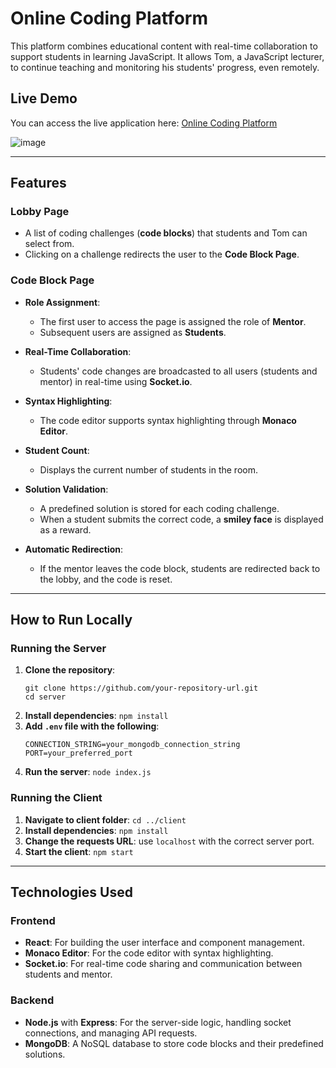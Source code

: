 # Online Coding Platform

This platform combines educational content with real-time collaboration to support students in learning JavaScript. It allows Tom, a JavaScript lecturer, to continue teaching and monitoring his students' progress, even remotely.

## Live Demo
You can access the live application here: [Online Coding Platform](https://online-coding-platform-zgnx.vercel.app/)

![image](https://github.com/user-attachments/assets/9b767277-3107-46ea-b2fa-03054c458a30)

---

## Features

### Lobby Page
- A list of coding challenges (**code blocks**) that students and Tom can select from.
- Clicking on a challenge redirects the user to the **Code Block Page**.

### Code Block Page
- **Role Assignment**: 
  - The first user to access the page is assigned the role of **Mentor**.
  - Subsequent users are assigned as **Students**.
  
- **Real-Time Collaboration**: 
  - Students' code changes are broadcasted to all users (students and mentor) in real-time using **Socket.io**.

- **Syntax Highlighting**: 
  - The code editor supports syntax highlighting through **Monaco Editor**.

- **Student Count**: 
  - Displays the current number of students in the room.

- **Solution Validation**: 
  - A predefined solution is stored for each coding challenge.
  - When a student submits the correct code, a **smiley face** is displayed as a reward.

- **Automatic Redirection**: 
  - If the mentor leaves the code block, students are redirected back to the lobby, and the code is reset.

---
## How to Run Locally

### Running the Server

1. **Clone the repository**:
   ```
   git clone https://github.com/your-repository-url.git
   cd server
2. **Install dependencies**:
   `npm install`
3. **Add `.env` file with the following**:
   ```
   CONNECTION_STRING=your_mongodb_connection_string
   PORT=your_preferred_port
4. **Run the server**:
   `node index.js`



### Running the Client

1. **Navigate to client folder**:
`cd ../client`
2. **Install dependencies**:
`npm install`
3. **Change the requests URL**:
 use `localhost` with the correct server port.
4. **Start the client**:
`npm start`

---
## Technologies Used

### Frontend
- **React**: For building the user interface and component management.
- **Monaco Editor**: For the code editor with syntax highlighting.
- **Socket.io**: For real-time code sharing and communication between students and mentor.

### Backend
- **Node.js** with **Express**: For the server-side logic, handling socket connections, and managing API requests.
- **MongoDB**: A NoSQL database to store code blocks and their predefined solutions.

